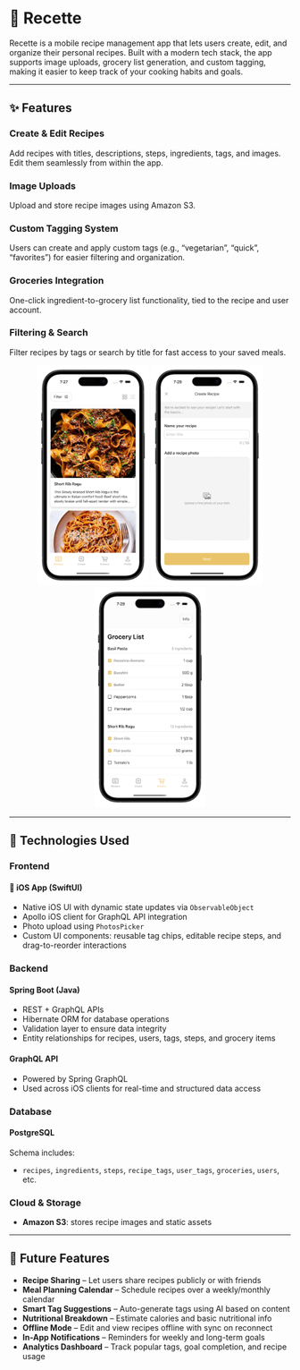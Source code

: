 # 🥘 Recette

Recette is a mobile recipe management app that lets users create, edit, and organize their personal recipes. Built with a modern tech stack, the app supports image uploads, grocery list generation, and custom tagging, making it easier to keep track of your cooking habits and goals.

---

## ✨ Features

### Create & Edit Recipes  
Add recipes with titles, descriptions, steps, ingredients, tags, and images. Edit them seamlessly from within the app.

### Image Uploads  
Upload and store recipe images using Amazon S3.

### Custom Tagging System  
Users can create and apply custom tags (e.g., “vegetarian”, “quick”, “favorites”) for easier filtering and organization.

### Groceries Integration  
One-click ingredient-to-grocery list functionality, tied to the recipe and user account.

### Filtering & Search  
Filter recipes by tags or search by title for fast access to your saved meals.

<p align="center">
  <img src="assets/screenshots/RecipeDetails.png" width="200"/>
  <img src="assets/screenshots/CreateRecipe.png" width="200"/>
  <img src="assets/screenshots/GroceryList.png" width="200"/>
</p>


---

## 🧰 Technologies Used

### Frontend  
#### 📱 iOS App (SwiftUI)
- Native iOS UI with dynamic state updates via `ObservableObject`
- Apollo iOS client for GraphQL API integration
- Photo upload using `PhotosPicker`
- Custom UI components: reusable tag chips, editable recipe steps, and drag-to-reorder interactions

### Backend  
#### Spring Boot (Java)
- REST + GraphQL APIs  
- Hibernate ORM for database operations  
- Validation layer to ensure data integrity  
- Entity relationships for recipes, users, tags, steps, and grocery items

#### GraphQL API
- Powered by Spring GraphQL  
- Used across iOS clients for real-time and structured data access

### Database  
#### PostgreSQL  
Schema includes:
- `recipes`, `ingredients`, `steps`, `recipe_tags`, `user_tags`, `groceries`, `users`, etc.

### Cloud & Storage  
- **Amazon S3**: stores recipe images and static assets  

---

## 🔮 Future Features

- **Recipe Sharing** – Let users share recipes publicly or with friends  
- **Meal Planning Calendar** – Schedule recipes over a weekly/monthly calendar  
- **Smart Tag Suggestions** – Auto-generate tags using AI based on content  
- **Nutritional Breakdown** – Estimate calories and basic nutritional info  
- **Offline Mode** – Edit and view recipes offline with sync on reconnect  
- **In-App Notifications** – Reminders for weekly and long-term goals  
- **Analytics Dashboard** – Track popular tags, goal completion, and recipe usage
